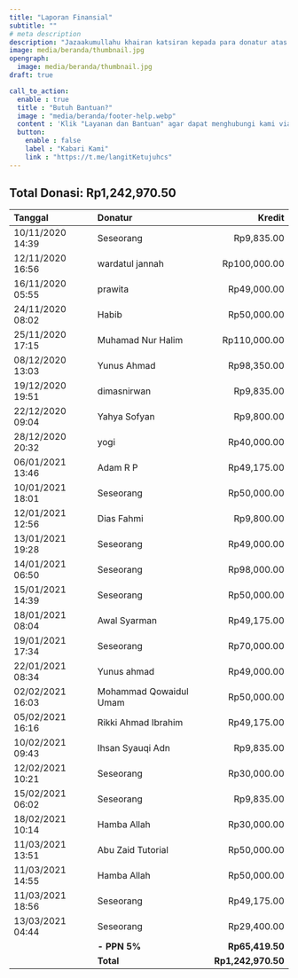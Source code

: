 ```yaml
---
title: "Laporan Finansial"
subtitle: ""
# meta description
description: "Jazaakumullahu khairan katsiran kepada para donatur atas donasi terbaiknya."
image: media/beranda/thumbnail.jpg
opengraph:
  image: media/beranda/thumbnail.jpg
draft: true

call_to_action:
  enable : true
  title : "Butuh Bantuan?"
  image : "media/beranda/footer-help.webp"
  content : 'Klik "Layanan dan Bantuan" agar dapat menghubungi kami via WhatsApp atau Telegram. Balasan akan direspon 1x3 jam.'
  button:
    enable : false
    label : "Kabari Kami"
    link : "https://t.me/langitKetujuhcs"
---
```


## Total Donasi: Rp1,242,970.50

| **Tanggal**		| **Donatur**			| **Kredit**
|:---			| :---				| ---:
|10/11/2020 14:39 	| Seseorang			| Rp9,835.00
|12/11/2020 16:56 	| wardatul jannah		| Rp100,000.00
|16/11/2020 05:55 	| prawita			| Rp49,000.00
|24/11/2020 08:02 	| Habib				| Rp50,000.00
|25/11/2020 17:15 	| Muhamad Nur Halim		| Rp110,000.00
|08/12/2020 13:03 	| Yunus Ahmad			| Rp98,350.00
|19/12/2020 19:51 	| dimasnirwan			| Rp9,835.00
|22/12/2020 09:04 	| Yahya Sofyan			| Rp9,800.00
|28/12/2020 20:32 	| yogi				| Rp40,000.00
|06/01/2021 13:46 	| Adam R P			| Rp49,175.00
|10/01/2021 18:01 	| Seseorang			| Rp50,000.00
|12/01/2021 12:56 	| Dias Fahmi			| Rp9,800.00
|13/01/2021 19:28 	| Seseorang			| Rp49,000.00
|14/01/2021 06:50 	| Seseorang			| Rp98,000.00
|15/01/2021 14:39 	| Seseorang			| Rp50,000.00
|18/01/2021 08:04 	| Awal Syarman			| Rp49,175.00
|19/01/2021 17:34 	| Seseorang			| Rp70,000.00
|22/01/2021 08:34 	| Yunus ahmad			| Rp49,000.00
|02/02/2021 16:03 	| Mohammad Qowaidul Umam	| Rp50,000.00
|05/02/2021 16:16 	| Rikki Ahmad Ibrahim		| Rp49,175.00
|10/02/2021 09:43 	| Ihsan Syauqi Adn		| Rp9,835.00
|12/02/2021 10:21 	| Seseorang			| Rp30,000.00
|15/02/2021 06:02 	| Seseorang			| Rp9,835.00
|18/02/2021 10:14 	| Hamba Allah			| Rp30,000.00
|11/03/2021 13:51 	| Abu Zaid Tutorial		| Rp50,000.00
|11/03/2021 14:55 	| Hamba Allah			| Rp50,000.00
|11/03/2021 18:56 	| Seseorang			| Rp49,175.00
|13/03/2021 04:44 	| Seseorang			| Rp29,400.00
|			|**- PPN 5%**			| **Rp65,419.50**
|			|**Total**			| **Rp1,242,970.50**
